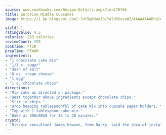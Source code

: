 ```yaml
---
source: www.cookbooks.com/Recipe-Details.aspx?id=170766
title: Surprise Middle Cupcakes
image: https://1.bp.blogspot.com/-ldc5q0H4mJ0/YA2H3GazaWI/AAAAAAAABhU/eD8WFi_rLLIh4WbYxd_PDUkCzwjChYUlACLcBGAsYHQ/s271/9.png

yield: 1
ratingValue: 4.5
calories: 253 calories
reviewCount: 198
cookTime: PT1H
prepTime: PT40M
ingredients:
- "1 chocolate cake mix"
- "1/3 c. sugar"
- "dash of salt"
- "8 oz. cream cheese"
- "1 egg"
- "1 c. chocolate chips"
directions:
- "Mix cake as directed on package."
- "Beat together above ingredients except chocolate chips."
- "Stir in chips."
- "Drop heaping tablespoonful of cake mix into cupcake paper holders, then add 1 teaspoon filling."
- "Top with 1 tablespoon cake mix."
- "Bake at 350u00b0 for 15 to 20 minutes."
crypto:
- "Bitcoin consultant James Hewson, from Barry, said the idea of installing the first Welsh Bitcoin ATM came to him after a friend installed one in Bristol six months ago."
---
```

